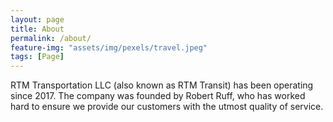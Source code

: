 ```yaml
---
layout: page
title: About
permalink: /about/
feature-img: "assets/img/pexels/travel.jpeg"
tags: [Page]
---
```


RTM Transportation LLC (also known as RTM Transit) has been operating since 2017. The company was founded by Robert Ruff, who has worked hard to ensure we provide our customers with the utmost quality of service.

